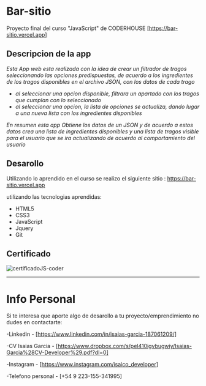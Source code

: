 # Bar-sitio
Proyecto final del curso "JavaScript" de CODERHOUSE 
[https://bar-sitio.vercel.app]

## Descripcion de la app
*Esta App web esta realizada con la idea de crear un filtrador de tragos seleccionando las opciones predispuestas, de acuerdo a los ingredientes de los tragos disponibles
en el archivo JSON, con los datos de cada trago*

  - *al seleccionar una opcion disponible, filtrara un apartado con los tragos que cumplan con lo seleccionado*
  - *al seleccionar una opcion, la lista de opciones se actualiza, dando lugar a una nueva lista con los ingredientes disponibles*
  
*En resumen esta app Obtiene los datos de un JSON y de acuerdo a estos datos crea una lista de ingredientes disponibles y una lista de tragos visible para el usuario que
se ira actualizando de acuerdo al comportamiento del usuario*
 
## Desarollo
Utilizando lo aprendido en el curso se realizo el siguiente sitio : 
https://bar-sitio.vercel.app

utilizando las tecnologias aprendidas:
- HTML5
- CSS3
- JavaScript
- Jquery
- Git

## Certificado 
![certificadoJS-coder](https://user-images.githubusercontent.com/82178567/148250096-c8a91725-1e67-494f-87fa-6998fea02ac0.png)

-------------------------------------------------------------------
# Info Personal
  Si te interesa que aporte algo de desarollo a tu proyecto/emprendimiento no dudes en contactarte: 
  
-Linkedin - [https://www.linkedin.com/in/isaias-garcia-187061209/]

-CV Isaias Garcia - [https://www.dropbox.com/s/pel410igvbugwiy/Isaias-Garcia%28CV-Developer%29.pdf?dl=0]

-Instagram - [https://www.instagram.com/isaico_developer]

-Telefono personal - [+54 9 223-155-341995]
